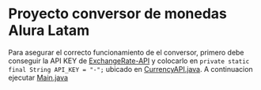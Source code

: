 # Proyecto conversor de monedas Alura Latam

Para asegurar el correcto funcionamiento de el conversor, primero debe conseguir la API KEY de [ExchangeRate-API](https://www.exchangerate-api.com/) y colocarlo en  ```private static final String API_KEY = "-";``` ubicado en [CurrencyAPI.java](ProyectoCurrencyConverterAPI/src/main/java/com/currencyconverter/CurrencyAPI.java). A continuacion ejecutar [Main.java](ProyectoCurrencyConverterAPI/src/main/java/com/currencyconverter/Main.java)

